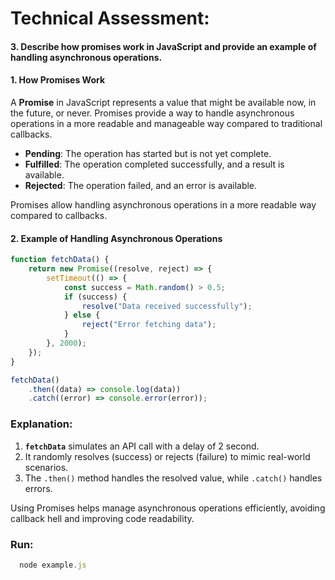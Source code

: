 # Technical Assessment:
#### 3. Describe how promises work in JavaScript and provide an example of handling asynchronous operations. 

#### 1. How Promises Work
A **Promise** in JavaScript represents a value that might be available now, in the future, or never. Promises provide a way to handle asynchronous operations in a more readable and manageable way compared to traditional callbacks.
- **Pending**: The operation has started but is not yet complete.
- **Fulfilled**: The operation completed successfully, and a result is available.
- **Rejected**: The operation failed, and an error is available.

Promises allow handling asynchronous operations in a more readable way compared to callbacks.

#### 2. Example of Handling Asynchronous Operations
```javascript
function fetchData() {
    return new Promise((resolve, reject) => {
        setTimeout(() => {
            const success = Math.random() > 0.5;
            if (success) {
                resolve("Data received successfully");
            } else {
                reject("Error fetching data");
            }
        }, 2000);
    });
}

fetchData()
    .then((data) => console.log(data))
    .catch((error) => console.error(error));
```

### Explanation:
1. **`fetchData`** simulates an API call with a delay of 2 second.
2. It randomly resolves (success) or rejects (failure) to mimic real-world scenarios.
3. The `.then()` method handles the resolved value, while `.catch()` handles errors.

Using Promises helps manage asynchronous operations efficiently, avoiding callback hell and improving code readability.

### Run:
```javascript
  node example.js
```